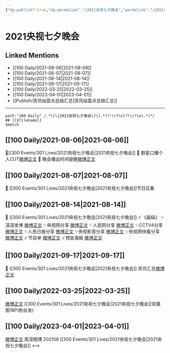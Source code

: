 ```yaml
---
{"dg-publish":true,"dg-permalink":"/2021央视七夕晚会","permalink":"/2021央视七夕晚会/","title":"2021央视七夕晚会","tags":[null],"created":"2022-11-17T20:08:32.000+08:00","updated":"2023-04-10T16:06:26.000+08:00"}
---
```


# 2021央视七夕晚会

## Linked Mentions
- [[100 Daily/2021-08-06\|2021-08-06]]
- [[100 Daily/2021-08-07\|2021-08-07]]
- [[100 Daily/2021-08-14\|2021-08-14]]
- [[100 Daily/2021-09-17\|2021-09-17]]
- [[100 Daily/2022-03-25\|2022-03-25]]
- [[100 Daily/2023-04-01\|2023-04-01]]
- [[Publish/资讯站盘点总结汇总\|资讯站盘点总结汇总]]


---

```expander
path:"100 Daily" /.*\[\[2021央视七夕晚会\]\].*(?:\r?\n(?!\r?\n).*)*/
## [[$filename]]
$match
```
## [[100 Daily/2021-08-06\|2021-08-06]]
🌟[[300 Events/301 Lives/2021央视七夕晚会\|2021央视七夕晚会]]
💫 群星口播个人CUT[微博正文](https://m.weibo.cn/6466290670/4667276608934000)
💫 晚会播出时间提醒[微博正文](https://m.weibo.cn/6466290670/4667300148675929)
## [[100 Daily/2021-08-07\|2021-08-07]]
💫 [[300 Events/301 Lives/2021央视七夕晚会\|2021央视七夕晚会]]节日征集 [](https://m.weibo.cn/6466290670/4667507946030962)
## [[100 Daily/2021-08-14\|2021-08-14]]
💫 [[300 Events/301 Lives/2021央视七夕晚会\|2021央视七夕晚会]]
☄️《画绢》
✨深深发博 [微博正文](https://m.weibo.cn/6466290670/4670199636692754)
✨央视网分享 [微博正文](https://m.weibo.cn/6466290670/4670213227027416)
✨人民网分享 [微博正文](https://m.weibo.cn/6466290670/4670239973313923)
✨CCTV4分享 [微博正文](https://m.weibo.cn/6466290670/4670212840358066)
✨人民日报分享 [微博正文](https://m.weibo.cn/6466290670/4670207283696226)
✨央视影音分享 [微博正文](https://m.weibo.cn/6466290670/4670210999588010)
✨央视网快看分享 [微博正文](https://m.weibo.cn/6466290670/4670214460153310)
☄️节目单 [微博正文](https://m.weibo.cn/6466290670/4670057994519581)
☄️预告海报 [微博正文](https://m.weibo.cn/6466290670/4670056237111154)
## [[100 Daily/2021-09-17\|2021-09-17]]
💫 [[300 Events/301 Lives/2021央视七夕晚会\|2021央视七夕晚会]] 资讯汇总[微博正文](https://m.weibo.cn/6466290670/4682514653776689)
## [[100 Daily/2022-03-25\|2022-03-25]]
[微博正文](https://weibo.com/detail/4748548359061722) [[300 Events/301 Lives/2021央视七夕晚会\|2021央视七夕晚会]]官摄图18P(粉丝发)

## [[100 Daily/2023-04-01\|2023-04-01]]
[微博正文](https://weibo.com/2975204920/MzSJZuhfc) 周深图博 202108 [[300 Events/301 Lives/2021央视七夕晚会\|2021央视七夕晚会]]
<-->
